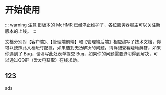 # 开始使用

::: warning <el-icon><Warning /></el-icon> 注意
旧版本的 McHMR 已经停止维护了，各位服务器服主可以关注新版本的上线。
:::

文档分别对【客户端】、【管理端前端】和【管理端后端】相应编写了技术文档，你可以按照此文档进行配置，如果遇到无法解决的问题，请详细查看疑难解答，如果你遇到了 Bug，请填写此处表单提交 Bug，如果你的问题需要迫切得到解决，可以通过QQ群（爱发电获取）在线求助。

## 123
ads
